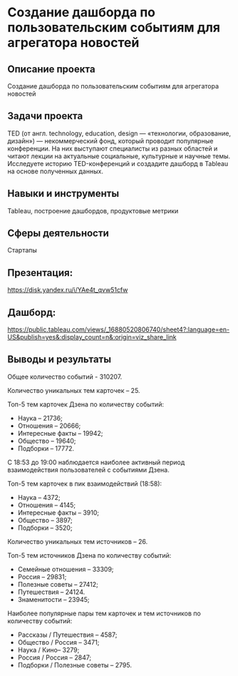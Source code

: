 # Создание дашборда по пользовательским событиям для агрегатора новостей

## Описание проекта
Создание дашборда по пользовательским событиям для агрегатора новостей

## Задачи проекта
TED (от англ. technology, education, design — «технологии, образование, дизайн») — некоммерческий фонд, который проводит популярные конференции. На них выступают специалисты из разных областей и читают лекции на актуальные социальные, культурные и научные темы. Исследуете историю TED-конференций и создадите дашборд в Tableau на основе полученных данных.

## Навыки и инструменты
Tableau, построение дашбордов, продуктовые метрики

## Сферы деятельности
Стартапы

## Презентация:
https://disk.yandex.ru/i/YAe4t_qvw51cfw

## Дашборд:
https://public.tableau.com/views/_16880520806740/sheet4?:language=en-US&publish=yes&:display_count=n&:origin=viz_share_link

## Выводы и результаты
Общее количество событий - 310207.

Количество уникальных тем карточек – 25.

Топ-5 тем карточек Дзена по количеству событий:
- Наука – 21736;
- Отношения – 20666;
- Интересные факты – 19942;
- Общество – 19640;
- Подборки – 17772.

С 18:53 до 19:00 наблюдается наиболее активный период взаимодействия пользователей с событиями Дзена. 

Топ-5 тем карточек в пик взаимодействий (18:58):
- Наука – 4372;
- Отношения – 4145;
- Интересные факты – 3910;
- Общество – 3897;
- Подборки – 3520;


Количество уникальных тем источников – 26.

Топ-5 тем источников Дзена по количеству событий:
- Семейные отношения – 33309;
- Россия – 29831;
- Полезные советы – 27412;
- Путешествия – 24124.
- Знаменитости – 23945;


Наиболее популярные пары тем карточек и тем источников по количеству событий:
- Рассказы / Путешествия – 4587;
- Общество / Россия – 3471;
- Наука / Кино– 3279;
- Россия / Россия – 2847;
- Подборки / Полезные советы – 2795.



